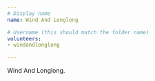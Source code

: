 ```yaml
---
# Display name
name: Wind And Longlong

# Username (this should match the folder name)
volunteers:
- windandlonglong

---
```


Wind And Longlong.